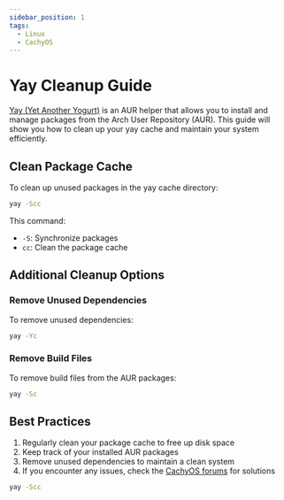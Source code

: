 ```yaml
---
sidebar_position: 1
tags:
  - Linux
  - CachyOS
---
```


# Yay Cleanup Guide

[Yay (Yet Another Yogurt)](https://github.com/Jguer/yay) is an AUR helper that allows you to install and manage packages from the Arch User Repository (AUR). This guide will show you how to clean up your yay cache and maintain your system efficiently.

## Clean Package Cache

To clean up unused packages in the yay cache directory:

```bash
yay -Scc
```

This command:
- `-S`: Synchronize packages
- `cc`: Clean the package cache

## Additional Cleanup Options

### Remove Unused Dependencies

To remove unused dependencies:

```bash
yay -Yc
```

### Remove Build Files

To remove build files from the AUR packages:

```bash
yay -Sc
```

## Best Practices

1. Regularly clean your package cache to free up disk space
2. Keep track of your installed AUR packages
3. Remove unused dependencies to maintain a clean system
4. If you encounter any issues, check the [CachyOS forums](https://forum.cachyos.org/) for solutions

```bash
yay -Scc
```

